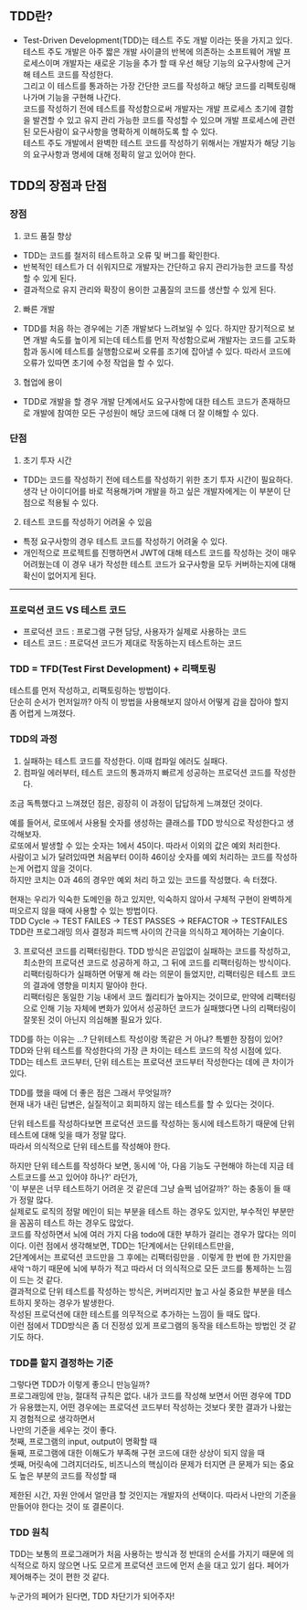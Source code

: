 
## TDD란?
* Test-Driven Development(TDD)는 테스트 주도 개발 이라는 뜻을 가지고 있다.
테스트 주도 개발은 아주 짧은 개발 사이클의 반복에 의존하는 소프트웨어 개발 프로세스이며 개발자는 새로운 기능을 추가 할 때 우선 해당 기능의 요구사항에 근거해
테스트 코드를 작성한다. <br>
그리고 이 테스트를 통과하는 가장 간단한 코드를 작성하고 해당 코드를 리펙토링해 나가며 기능을 구현해 나간다. <br>
코드를 작성하기 전에 테스트를 작성함으로써 개발자는 개발 프로세스 초기에 결함을 발견할 수 있고 유지 관리 가능한 코드를 작성할 수 있으며 개발 프로세스에 관련된 모든사람이 요구사항을 명확하게 이해하도록 할 수 있다. <br>
테스트 주도 개발에서 완벽한 테스트 코드를 작성하기 위해서는 개발자가 해당 기능의 요구사항과 명세에 대해 정확히 알고 있어야 한다.

## TDD의 장점과 단점
### 장점
1. 코드 품질 향상
* TDD는 코드를 철저히 테스트하고 오류 및 버그를 확인한다.
* 반복적인 테스트가 더 쉬워지므로 개발자는 간단하고 유지 관리가능한 코드를 작성할 수 있게 된다.
* 결과적으로 유지 관리와 확장이 용이한
고품질의 코드를 생산할 수 있게 된다.
2. 빠른 개발
* TDD를 처음 하는 경우에는 기존 개발보다 느려보일 수 있다. 하지만 장기적으로 보면 개발 속도를 높이게 되는데 테스트를 먼저 작성함으로써 개발자는 코드를 고도화 함과 동시에 테스트를
실행함으로써 오류를 조기에 잡아낼 수 있다. 따라서 코드에 오류가 있따면 초기에 수정 작업을 할 수 있다.
3. 협업에 용이
* TDD로 개발을 할 경우 개발 단계에서도 요구사항에 대한 테스트 코드가 존재하므로 개발에 참여한 모든 구성원이 해당 코드에 대해 더 잘 이해할 수 있다.

### 단점
1. 초기 투자 시간
* TDD는 코드를 작성하기 전에 테스트를 작성하기 위한 초기 투자 시간이 필요하다. 생각 난 아이디어를 바로 적용해가며 개발을 하고 싶은 개발자에게는 이 부분이 단점으로 적용될 수 있다.
2. 테스트 코드를 작성하기 어려울 수 있음
* 특정 요구사항의 경우 테스트 코드를 작성하기 어려울 수 있다. 
* 개인적으로 프로젝트를 진행하면서 JWT에 대해 테스트 코드를 작성하는 것이 매우 어려웠는데 이 경우 내가 작성한 테스트 코드가
요구사항을 모두 커버하는지에 대해 확신이 없어지게 된다.

-------------------------------------------------------------------------------------------------------------------------------------------------------------
### 프로덕션 코드 VS 테스트 코드
- 프로덕션 코드 : 프로그램 구현 담당, 사용자가 실제로 사용하는 코드
- 테스트 코드 : 프로덕션 코드가 제대로 작동하는지 테스트하는 코드

### TDD = TFD(Test First Development) + 리팩토링
테스트를 먼저 작성하고, 리팩토링하는 방법이다. <br>
단순히 순서가 먼저일까? 아직 이 방법을 사용해보지 않아서 어떻게 감을 잡아야 할지 좀 어렵게 느껴졌다.

### TDD의 과정
1. 실패하는 테스트 코드를 작성한다. 이때 컴파일 에러도 실패다.
2. 컴파일 에러부터, 테스트 코드의 통과까지 빠르게 성공하는 프로덕션 코드를 작성한다.

조금 독특했다고 느껴졌던 점은, 굉장히 이 과정이 답답하게 느껴졌던 것이다. <br>

예를 들어서, 로또에서 사용될 숫자를 생성하는 클래스를 TDD 방식으로 작성한다고 생각해보자. <br>
로또에서 발생할 수 있는 숫자는 1에서 45이다. 따라서 이외의 값은 예외 처리한다. <br>
사람이고 뇌가 달려있따면 처음부터 0이하 46이상 숫자를 예외 처리하는 코드를 작성하는게 어렵지 않을 것이다. <br>
하지만 코치는 0과 46의 경우만 예외 처리 하고 있는 코드를 작성했다. 속 터졌다. <br>

현재는 우리가 익숙한 도메인을 하고 있지만, 익숙하지 않아서 구체적 구현이 완벽하게 떠오르지 않을 때에 사용할 수 있는 방법이다. <br>
TDD Cycle ->  TEST FAILES -> TEST PASSES -> REFACTOR -> TESTFAILES <br>
TDD란 프로그래밍 의사 결정과 피드백 사이의 간극을 의식하고 제어하는 기술이다. <br>

3. 프로덕션 코드를 리팩터링한다.
TDD 방식은 끈임없이 실패하는 코드를 작성하고, 최소한의 프로덕션 코드로 성공하게 하고, 그 뒤에 코드를 리팩터링하는 방식이다. <br>
리팩터링하다가 실패하면 어떻게 해 라는 의문이 들었지만, 리팩터링은 테스트 코드의 결과에 영향을 미치지 말아야 한다. <br>
리팩터링은 동일한 기능 내에서 코드 퀄리티가 높아지는 것이므로, 만약에 리팩터링으로 인해 기능 자체에 변화가 있어서 성공하던 코드가 실패했다면 
나의 리팩터링이 잘못된 것이 아닌지 의심해볼 필요가 있다. <br>
   
TDD를 하는 이유는 ...? 단위테스트 작성이랑 똑같은 거 아냐? 특별한 장점이 있어? <br> 
TDD와 단위 테스트를 작성한다의 가장 큰 차이는 테스트 코드의 작성 시점에 있다. <br>
TDD는 테스트 코드부터, 단위 테스트는 프로덕션 코드부터 작성한다는 데에 큰 차이가 있다. <br>

TDD를 했을 때에 더 좋은 점은 그래서 무엇일까? <br>
현재 내가 내린 답변은, 실질적이고 회피하지 않는 테스트를 할 수 있다는 것이다. <br>

단위 테스트를 작성하다보면 프로덕션 코드를 작성하는 동시에 테스트하기 때문에 단위 테스트에 대해 잊을 때가 정말 많다. <br>
따라서 의식적으로 단위 테스트를 작성해야 한다. <br>

하지만 단위 테스트를 작성하다 보면, 동시에 '아, 다음 기능도 구현해야 하는데 지금 테스트코드를 쓰고 있어야 하나?' 라던가, <br>
'이 부분은 너무 테스트하기 어려운 것 같은데 그냥 슬쩍 넘어갈까?' 하는 충동이 들 때가 정말 많다. <br>
실제로도 로직의 정말 메인이 되는 부분을 테스트 하는 경우도 있지만, 부수적인 부분만을 꼼꼼히 테스트 하는 경우도 많았다. <br>
코드를 작성하면서 뇌에 여러 가지 다음 todo에 대한 부하가 걸리는 경우가 많다는 의미이다. 이런 점에서 생각해보면, TDD는 1단계에서는 단위테스트만을, <br>
2단계에서는 프로덕션 코드만을 그 후에는 리팩터링만을 . 이렇게 한 번에 한 가지만을 새악ㄱ하기 때문에 뇌에 부하가 적고 따라서 더 의식적으로 모든 코드를 통제하는 느낌이 드는 것 같다. <br>
결과적으로 단위 테스트를 작성하는 방식은, 커버리지만 높고 사실 중요한 부분을 테스트하지 못하는 경우가 발생한다. <br>
작성된 프로덕션에 대한 테스트를 의무적으로 추가하는 느낌이 들 때도 많다. <br>
이런 점에서 TDD방식은 좀 더 진정성 있게 프로그램의 동작을 테스트하는 방법인 것 같기도 하다. <br>

### TDD를 할지 결정하는 기준 
그렇다면 TDD가 이렇게 좋으니 만능일까? <br>
프로그래밍에 만능, 절대적 규칙은 없다. 내가 코드를 작성해 보면서 어떤 경우에 TDD가 유용했는지, 어떤 경우에는 프로덕션 코드부터 작성하는 것보다 못한 결과가 나왔는지 경험적으로 생각하면서 <br>
나만의 기준을 세우는 것이 좋다. <br>
첫째, 프로그램의 input, output이 명확할 때 <br>
둘째, 프로그램에 대한 이해도가 부족해 구현 코드에 대한 상상이 되지 않을 때 <br>
셋째, 머릿속에 그려지더라도, 비즈니스의 핵심이라 문제가 터지면 큰 문제가 되는 중요도 높은 부분의 코드를 작성할 때 <br>

제한된 시간, 자원 안에서 얼만큼 할 것인지는 개발자의 선택이다. 따라서 나만의 기준을 만들어야 한다는 것이 또 결론이다. <br>

### TDD 원칙 
TDD는 보통의 프로그래머가 처음 사용하는 방식과 정 반대의 순서를 가지기 때문에 의식적으로 하지 않으면 나도 모르게 프로덕션 코드에 먼저 손을 대고 있기 쉽다. 페어가 제어해주는 것이 편한 것 같다. <br>

누군가의 페어가 된다면, TDD 차단기가 되어주자!

